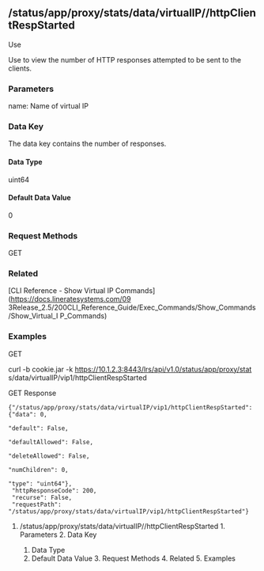 ## /status/app/proxy/stats/data/virtualIP/<name>/httpClientRespStarted

Use

Use to view the number of HTTP responses attempted to be sent to the clients.

### Parameters

name: Name of virtual IP

### Data Key

The data key contains the number of responses.

#### Data Type

uint64

#### Default Data Value

0

### Request Methods

GET

### Related

[CLI Reference - Show Virtual IP Commands](https://docs.lineratesystems.com/09
3Release_2.5/200CLI_Reference_Guide/Exec_Commands/Show_Commands/Show_Virtual_I
P_Commands)

### Examples

GET

curl -b cookie.jar -k https://10.1.2.3:8443/lrs/api/v1.0/status/app/proxy/stat
s/data/virtualIP/vip1/httpClientRespStarted

GET Response

    
    {"/status/app/proxy/stats/data/virtualIP/vip1/httpClientRespStarted": {"data": 0,
                                                                              "default": False,
                                                                              "defaultAllowed": False,
                                                                              "deleteAllowed": False,
                                                                              "numChildren": 0,
                                                                              "type": "uint64"},
     "httpResponseCode": 200,
     "recurse": False,
     "requestPath": "/status/app/proxy/stats/data/virtualIP/vip1/httpClientRespStarted"}
    

  1. /status/app/proxy/stats/data/virtualIP/<name>/httpClientRespStarted
    1. Parameters
    2. Data Key
      1. Data Type
      2. Default Data Value
    3. Request Methods
    4. Related
    5. Examples

